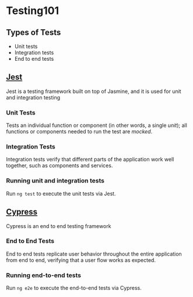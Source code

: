 # Testing101

## Types of Tests

- Unit tests
- Integration tests
- End to end tests

## [Jest](https://jestjs.io)

Jest is a testing framework built on top of Jasmine, and it is used for unit and integration testing

### Unit Tests

Tests an individual function or component (in other words, a single _unit_); all functions or components needed to run the test are _mocked_.

### Integration Tests

Integration tests verify that different parts of the application work well together, such as components and services.

### Running unit and integration tests

Run `ng test` to execute the unit tests via Jest.

## [Cypress](https://docs.cypress.io)

Cypress is an end to end testing framework

### End to End Tests

End to end tests replicate user behavior throughout the entire application from end to end, verifying that a user flow works as expected.

### Running end-to-end tests

Run `ng e2e` to execute the end-to-end tests via Cypress.
